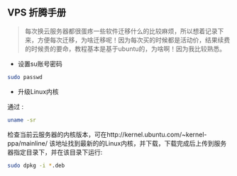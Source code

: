 ## VPS 折腾手册

> 每次换云服务器都很蛋疼一些软件迁移什么的比较麻烦，所以想着记录下来，方便每次迁移，为啥迁移呢！因为每次买的时候都是活动价，结果续费的时候贵的要命，教程基本是基于ubuntu的，为啥啊！因为我比较熟悉。

- 设置su账号密码

````bash
sudo passwd
````

- 升级Linux内核

通过 :
````bash
uname -sr
````
 检查当前云服务器的内核版本，可在http://kernel.ubuntu.com/~kernel-ppa/mainline/ 该地址找到最新的的Linux内核，并下载，下载完成后上传到服务器指定目录下，并在该目录下运行:
````bash
sudo dpkg -i *.deb
````
